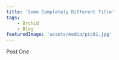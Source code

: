 ```yaml
---
title: 'Some Completely Different Title' 
tags: 
    - Orchid
    - Blog
featuredImage: 'assets/media/pic01.jpg'
---
```


Post One